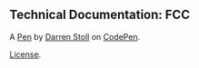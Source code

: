 Technical Documentation: FCC
----------------------------


A [Pen](https://codepen.io/dstollbyu/pen/VwYPXVq) by [Darren Stoll](https://codepen.io/dstollbyu) on [CodePen](https://codepen.io).

[License](https://codepen.io/dstollbyu/pen/VwYPXVq/license).